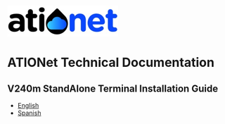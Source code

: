 ![ationetlogo](Content/Images/ATIOnetLogo_250x70.png) 

# ATIONet Technical Documentation


## V240m StandAlone Terminal Installation Guide
- [English]()
- [Spanish](https://github.com/Ationet/ationetdocs/blob/master/Instalaci%C3%B3n%20StandAlone%20V240m.md)
